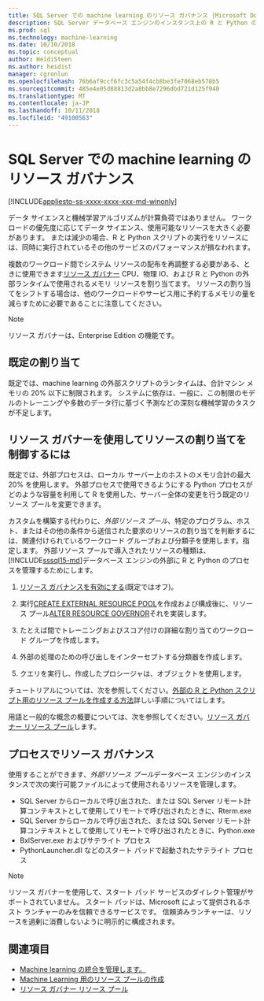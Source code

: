 ```yaml
---
title: SQL Server での machine learning のリソース ガバナンス |Microsoft Docs
description: SQL Server データベース エンジンのインスタンス上の R と Python のワークロードの RAM メモリ、CPU、および IO を割り当てます。
ms.prod: sql
ms.technology: machine-learning
ms.date: 10/10/2018
ms.topic: conceptual
author: HeidiSteen
ms.author: heidist
manager: cgronlun
ms.openlocfilehash: 76b6af9ccf6fc3c5a54f4cb8be3fe7068eb578b5
ms.sourcegitcommit: 485e4e05d88813d2a8bb8e7296dbd721d125f940
ms.translationtype: MT
ms.contentlocale: ja-JP
ms.lasthandoff: 10/11/2018
ms.locfileid: "49100563"
---
```

# <a name="resource-governance-for-machine-learning-in-sql-server"></a>SQL Server での machine learning のリソース ガバナンス
[!INCLUDE[appliesto-ss-xxxx-xxxx-xxx-md-winonly](../../includes/appliesto-ss-xxxx-xxxx-xxx-md-winonly.md)]

データ サイエンスと機械学習アルゴリズムが計算負荷ではありません。 ワークロードの優先度に応じてデータ サイエンス、使用可能なリソースを大きく必要があります。 または減少の場合、R と Python スクリプトの実行をリソースには、同時に実行されているその他のサービスのパフォーマンスが損なわれます。 

複数のワークロード間でシステム リソースの配布を再調整する必要がある、ときに使用できます[リソース ガバナー](../../relational-databases/resource-governor/resource-governor.md) CPU、物理 IO、および R と Python の外部ランタイムで使用されるメモリ リソースを割り当てます。 リソースの割り当てをシフトする場合は、他のワークロードやサービス用に予約するメモリの量を減らすために必要であることに注意してください。 

> [!NOTE] 
> リソース ガバナーは、Enterprise Edition の機能です。

## <a name="default-allocations"></a>既定の割り当て

既定では、machine learning の外部スクリプトのランタイムは、合計マシン メモリの 20% 以下に制限されます。 システムに依存は、一般に、この制限のモデルのトレーニングや多数のデータ行に基づく予測などの深刻な機械学習のタスクが不足します。 

## <a name="use-resource-governor-to-control-resourcing"></a>リソース ガバナーを使用してリソースの割り当てを制御するには
 
既定では、外部プロセスは、ローカル サーバー上のホストのメモリ合計の最大 20% を使用します。 外部プロセスで使用できるようにする Python プロセスがどのような容量を利用して R を使用した、サーバー全体の変更を行う既定のリソース プールを変更できます。

カスタムを構築する代わりに、*外部リソース プール*、特定のプログラム、ホスト、またはその他の条件から送信された要求のリソースの割り当てを判断するには、関連付けられているワークロード グループおよび分類子を使用します。指定します。 外部リソース プールで導入されたリソースの種類は、[!INCLUDE[sssql15-md](../../includes/sssql15-md.md)]データベース エンジンの外部に R と Python のプロセスを管理するためにします。

1. [リソース ガバナンスを有効にする](https://docs.microsoft.com/sql/relational-databases/resource-governor/enable-resource-governor)(既定ではオフ)。

2. 実行[CREATE EXTERNAL RESOURCE POOL](https://docs.microsoft.com/sql/t-sql/statements/create-external-resource-pool-transact-sql)を作成および構成後に、リソース プール[ALTER RESOURCE GOVERNOR](https://docs.microsoft.com/sql/t-sql/statements/alter-resource-governor-transact-sql)それを実装します。

3. たとえば間でトレーニングおよびスコア付けの詳細な割り当てのワークロード グループを作成します。

4. 外部の処理のための呼び出しをインターセプトする分類器を作成します。

5. クエリを実行し、作成したプロシージャは、オブジェクトを使用します。

チュートリアルについては、次を参照してください。[外部の R と Python スクリプト用のリソース プールを作成する方法](../../advanced-analytics/r/how-to-create-a-resource-pool-for-r.md)詳しい手順についてはします。

用語と一般的な概念の概要については、次を参照してください。[リソース ガバナー リソース プール](../../relational-databases/resource-governor/resource-governor-resource-pool.md)します。

## <a name="processes-under-resource-governance"></a>プロセスでリソース ガバナンス
  
 使用することができます、*外部リソース プール*データベース エンジンのインスタンスで次の実行可能ファイルによって使用されるリソースを管理します。

+ SQL Server からローカルで呼び出された、または SQL Server リモート計算コンテキストとして使用してリモートで呼び出されたときに、Rterm.exe
+ SQL Server からローカルで呼び出された、または SQL Server リモート計算コンテキストとして使用してリモートで呼び出されたときに、Python.exe
+ BxlServer.exe およびサテライト プロセス
+ PythonLauncher.dll などのスタート パッドで起動されたサテライト プロセス
  
> [!NOTE]
> リソース ガバナーを使用して、スタート パッド サービスのダイレクト管理がサポートされていません。 スタート パッドは、Microsoft によって提供されるホスト ランチャーのみを信頼できるサービスです。 信頼済みランチャーは、リソースを過剰に消費しないように明示的に構成されます。
  
## <a name="see-also"></a>関連項目

+ [Machine learning の統合を管理します。](../r/managing-and-monitoring-r-solutions.md)
+ [Machine Learning 用のリソース プールの作成](../r/how-to-create-a-resource-pool-for-r.md)
+ [リソース ガバナー リソース プール](../../relational-databases/resource-governor/resource-governor-resource-pool.md)
